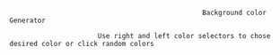                                                     Background color Generator
                                                    
                          Use right and left color selectors to chose desired color or click random colors
